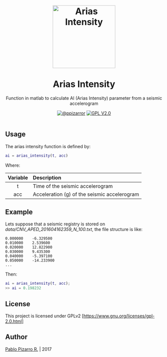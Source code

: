 <h1 align="center">
  <img alt="Arias Intensity" src="https://ppizarror.com/resources/other/matlab.png" width="200px" height="200px" />
  <br /><br />
  Arias Intensity</h1>
<p align="center">Function in matlab to calculate AI (Arias Intensity) parameter from a seismic accelerogram</p>
<div align="center"><a href="https://ppizarror.com"><img alt="@ppizarror" src="https://ppizarror.com/badges/author.svg" /></a>
<a href="https://www.gnu.org/licenses/old-licenses/gpl-2.0.html"><img alt="GPL V2.0" src="https://ppizarror.com/badges/licensegpl2.svg" /></a>
</div><br />

## Usage
The arias intensity function is defined by:

```matlab
ai = arias_intensity(t, acc)
```

Where:

| Variable | Description |
| :-: | :--|
| t | Time of the seismic accelerogram |
| acc | Acceleration (g) of the seismic accelerogram |

## Example
Lets suppose that a seismic registry is stored on *data/CNV_APED_201604162359_N_100.txt*, the file structure is like:

```
0.000000	-6.329500
0.010000	2.539600
0.020000	12.822900
0.030000	9.435300
0.040000	-5.397100
0.050000	-14.233900
...
```

Then:

```matlab
ai = arias_intensity(t, acc);
>> ai = 0.198232
```

## License
This project is licensed under GPLv2 [https://www.gnu.org/licenses/gpl-2.0.html]

## Author
<a href="https://ppizarror.com" title="ppizarror">Pablo Pizarro R.</a> | 2017
